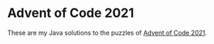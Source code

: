 # Advent of Code 2021

These are my Java solutions to the puzzles of [Advent of Code 2021](https://adventofcode.com/2021).
